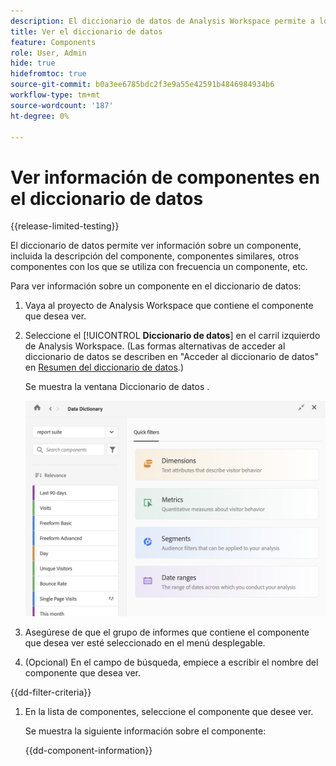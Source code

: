 ```yaml
---
description: El diccionario de datos de Analysis Workspace permite a los usuarios catalogar y realizar un seguimiento de los distintos componentes de Analysis Workspace, incluido el uso deseado, que se aprueban, que son duplicados, etc.
title: Ver el diccionario de datos
feature: Components
role: User, Admin
hide: true
hidefromtoc: true
source-git-commit: b0a3ee6785bdc2f3e9a55e42591b4846984934b6
workflow-type: tm+mt
source-wordcount: '187'
ht-degree: 0%

---
```


# Ver información de componentes en el diccionario de datos

{{release-limited-testing}}

El diccionario de datos permite ver información sobre un componente, incluida la descripción del componente, componentes similares, otros componentes con los que se utiliza con frecuencia un componente, etc.

Para ver información sobre un componente en el diccionario de datos:

1. Vaya al proyecto de Analysis Workspace que contiene el componente que desea ver.

1. Seleccione el [!UICONTROL **Diccionario de datos**] en el carril izquierdo de Analysis Workspace. (Las formas alternativas de acceder al diccionario de datos se describen en &quot;Acceder al diccionario de datos&quot; en [Resumen del diccionario de datos](/help/analyze/analysis-workspace/components/data-dictionary/data-dictionary-overview.md).)

   Se muestra la ventana Diccionario de datos .

   ![data-dictionary.png](assets/data-dictionary.png)

   <!--double-check this screenshot. I mocked the admin view up a bit to get rid of the Dictionary health tab.-->

1. Asegúrese de que el grupo de informes que contiene el componente que desea ver esté seleccionado en el menú desplegable.

1. (Opcional) En el campo de búsqueda, empiece a escribir el nombre del componente que desea ver.

{{dd-filter-criteria}}

1. En la lista de componentes, seleccione el componente que desee ver.

   Se muestra la siguiente información sobre el componente:

   {{dd-component-information}}


